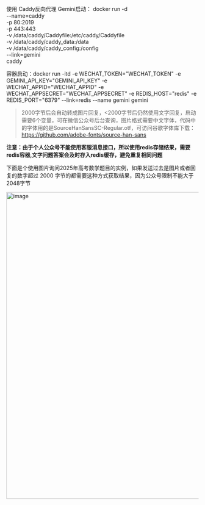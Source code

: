 使用 Caddy反向代理 Gemini启动：
docker run -d \
    --name=caddy \
    -p 80:2019 \
    -p 443:443 \
    -v /data/caddy/Caddyfile:/etc/caddy/Caddyfile \
    -v /data/caddy/caddy_data:/data \
    -v /data/caddy/caddy_config:/config \
    --link=gemini \
    caddy



容器启动：docker run -itd -e WECHAT_TOKEN="WECHAT_TOKEN" -e GEMINI_API_KEY="GEMINI_API_KEY"  -e WECHAT_APPID="WECHAT_APPID" -e WECHAT_APPSECRET="WECHAT_APPSECRET" -e REDIS_HOST="redis" -e REDIS_PORT="6379" --link=redis --name gemini gemini  

>2000字节后会自动转成图片回复，<2000字节后仍然使用文字回复，启动需要6个变量，可在微信公众号后台查询，图片格式需要中文字体，代码中的字体用的是SourceHanSansSC-Regular.otf，可访问谷歌字体库下载：https://github.com/adobe-fonts/source-han-sans  

**注意：由于个人公众号不能使用客服消息接口，所以使用redis存储结果，需要redis容器,文字问题答案会及时存入redis缓存，避免重复相同问题**  

下面是个使用图片询问2025年高考数学题目的实例，如果发送过去是图片或者回复的数字超过 2000 字节的都需要这种方式获取结果，因为公众号限制不能大于2048字节

<img width="805" alt="image" src="https://github.com/user-attachments/assets/b77857a6-f0a3-457e-8900-bd5141e045a9" />


